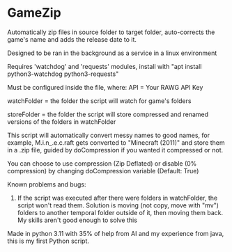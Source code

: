 # GameZip
Automatically zip files in source folder to target folder, auto-corrects the game's name and adds the release date to it.

Designed to be ran in the background as a service in a linux environment

Requires 'watchdog' and 'requests' modules, install with "apt install python3-watchdog python3-requests"

Must be configured inside the file, where:
API = Your RAWG API Key

watchFolder = the folder the script will watch for game's folders

storeFolder = the folder the script will store compressed and renamed versions of the folders in watchFolder

This script will automatically convert messy names to good names, for example, M.i.n_.e.c.raft gets converted to "Minecraft (2011)" and store them in a .zip file, guided by doCompression if you wanted it compressed or not.

You can choose to use compression (Zip Deflated) or disable (0% compression) by changing doCompression variable (Default: True)

Known problems and bugs: 

1) If the script was executed after there were folders in watchFolder, the script won't read them. Solution is moving (not copy, move with "mv") folders to another temporal folder outside of it, then moving them back. My skills aren't good enough to solve this



Made in python 3.11 with 35% of help from AI and my experience from java, this is my first Python script.
